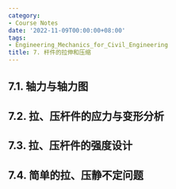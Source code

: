 ```yaml
---
category:
- Course Notes
date: '2022-11-09T00:00:00+08:00'
tags:
- Engineering_Mechanics_for_Civil_Engineering
title: 7. 杆件的拉伸和压缩
---
```


## 7.1. 轴力与轴力图

## 7.2. 拉、压杆件的应力与变形分析

## 7.3. 拉、压杆件的强度设计

## 7.4. 简单的拉、压静不定问题
